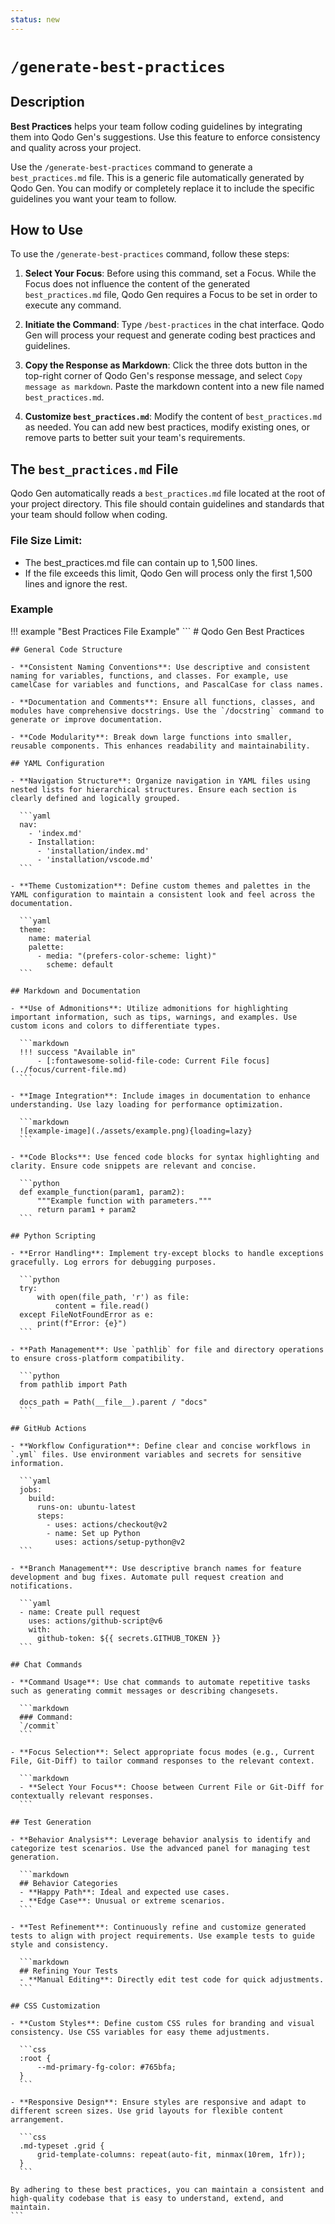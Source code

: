 ```yaml
---
status: new
---
```


# `/generate-best-practices` 

## Description

**Best Practices** helps your team follow coding guidelines by integrating them into Qodo Gen's suggestions. Use this feature to enforce consistency and quality across your project.

Use the `/generate-best-practices` command to generate a `best_practices.md` file. This is a generic file automatically generated by Qodo Gen. You can modify or completely replace it to include the specific guidelines you want your team to follow.

## How to Use
To use the `/generate-best-practices` command, follow these steps:

1. **Select Your Focus**: Before using this command, set a Focus. While the Focus does not influence the content of the generated `best_practices.md` file, Qodo Gen requires a Focus to be set in order to execute any command.

2. **Initiate the Command**: Type `/best-practices` in the chat interface. Qodo Gen will process your request and generate coding best practices and guidelines.

3. **Copy the Response as Markdown**: Click the three dots button in the top-right corner of Qodo Gen's response message, and select `Copy message as markdown`. Paste the markdown content into a new file named `best_practices.md`.

4. **Customize `best_practices.md`**: Modify the content of `best_practices.md` as needed. You can add new best practices, modify existing ones, or remove parts to better suit your team's requirements.

## The `best_practices.md` File

Qodo Gen automatically reads a `best_practices.md` file located at the root of your project directory. This file should contain guidelines and standards that your team should follow when coding.

### File Size Limit:

* The best_practices.md file can contain up to 1,500 lines.
* If the file exceeds this limit, Qodo Gen will process only the first 1,500 lines and ignore the rest.

### Example

!!! example "Best Practices File Example"
    ```
    # Qodo Gen Best Practices

    ## General Code Structure

    - **Consistent Naming Conventions**: Use descriptive and consistent naming for variables, functions, and classes. For example, use camelCase for variables and functions, and PascalCase for class names.

    - **Documentation and Comments**: Ensure all functions, classes, and modules have comprehensive docstrings. Use the `/docstring` command to generate or improve documentation.

    - **Code Modularity**: Break down large functions into smaller, reusable components. This enhances readability and maintainability.

    ## YAML Configuration

    - **Navigation Structure**: Organize navigation in YAML files using nested lists for hierarchical structures. Ensure each section is clearly defined and logically grouped.

      ```yaml
      nav: 
        - 'index.md'
        - Installation:
          - 'installation/index.md'
          - 'installation/vscode.md'
      ```

    - **Theme Customization**: Define custom themes and palettes in the YAML configuration to maintain a consistent look and feel across the documentation.

      ```yaml
      theme:
        name: material
        palette:
          - media: "(prefers-color-scheme: light)"
            scheme: default
      ```

    ## Markdown and Documentation

    - **Use of Admonitions**: Utilize admonitions for highlighting important information, such as tips, warnings, and examples. Use custom icons and colors to differentiate types.

      ```markdown
      !!! success "Available in"
          - [:fontawesome-solid-file-code: Current File focus](../focus/current-file.md)
      ```

    - **Image Integration**: Include images in documentation to enhance understanding. Use lazy loading for performance optimization.

      ```markdown
      ![example-image](./assets/example.png){loading=lazy}
      ```

    - **Code Blocks**: Use fenced code blocks for syntax highlighting and clarity. Ensure code snippets are relevant and concise.

      ```python
      def example_function(param1, param2):
          """Example function with parameters."""
          return param1 + param2
      ```

    ## Python Scripting

    - **Error Handling**: Implement try-except blocks to handle exceptions gracefully. Log errors for debugging purposes.

      ```python
      try:
          with open(file_path, 'r') as file:
              content = file.read()
      except FileNotFoundError as e:
          print(f"Error: {e}")
      ```

    - **Path Management**: Use `pathlib` for file and directory operations to ensure cross-platform compatibility.

      ```python
      from pathlib import Path

      docs_path = Path(__file__).parent / "docs"
      ```

    ## GitHub Actions

    - **Workflow Configuration**: Define clear and concise workflows in `.yml` files. Use environment variables and secrets for sensitive information.

      ```yaml
      jobs:
        build:
          runs-on: ubuntu-latest
          steps:
            - uses: actions/checkout@v2
            - name: Set up Python
              uses: actions/setup-python@v2
      ```

    - **Branch Management**: Use descriptive branch names for feature development and bug fixes. Automate pull request creation and notifications.

      ```yaml
      - name: Create pull request
        uses: actions/github-script@v6
        with:
          github-token: ${{ secrets.GITHUB_TOKEN }}
      ```

    ## Chat Commands

    - **Command Usage**: Use chat commands to automate repetitive tasks such as generating commit messages or describing changesets.

      ```markdown
      ### Command:
      `/commit`
      ```

    - **Focus Selection**: Select appropriate focus modes (e.g., Current File, Git-Diff) to tailor command responses to the relevant context.

      ```markdown
      - **Select Your Focus**: Choose between Current File or Git-Diff for contextually relevant responses.
      ```

    ## Test Generation

    - **Behavior Analysis**: Leverage behavior analysis to identify and categorize test scenarios. Use the advanced panel for managing test generation.

      ```markdown
      ## Behavior Categories
      - **Happy Path**: Ideal and expected use cases.
      - **Edge Case**: Unusual or extreme scenarios.
      ```

    - **Test Refinement**: Continuously refine and customize generated tests to align with project requirements. Use example tests to guide style and consistency.

      ```markdown
      ## Refining Your Tests
      - **Manual Editing**: Directly edit test code for quick adjustments.
      ```

    ## CSS Customization

    - **Custom Styles**: Define custom CSS rules for branding and visual consistency. Use CSS variables for easy theme adjustments.

      ```css
      :root {
          --md-primary-fg-color: #765bfa;
      }
      ```

    - **Responsive Design**: Ensure styles are responsive and adapt to different screen sizes. Use grid layouts for flexible content arrangement.

      ```css
      .md-typeset .grid {
          grid-template-columns: repeat(auto-fit, minmax(10rem, 1fr));
      }
      ```

    By adhering to these best practices, you can maintain a consistent and high-quality codebase that is easy to understand, extend, and maintain.
    ``` 


